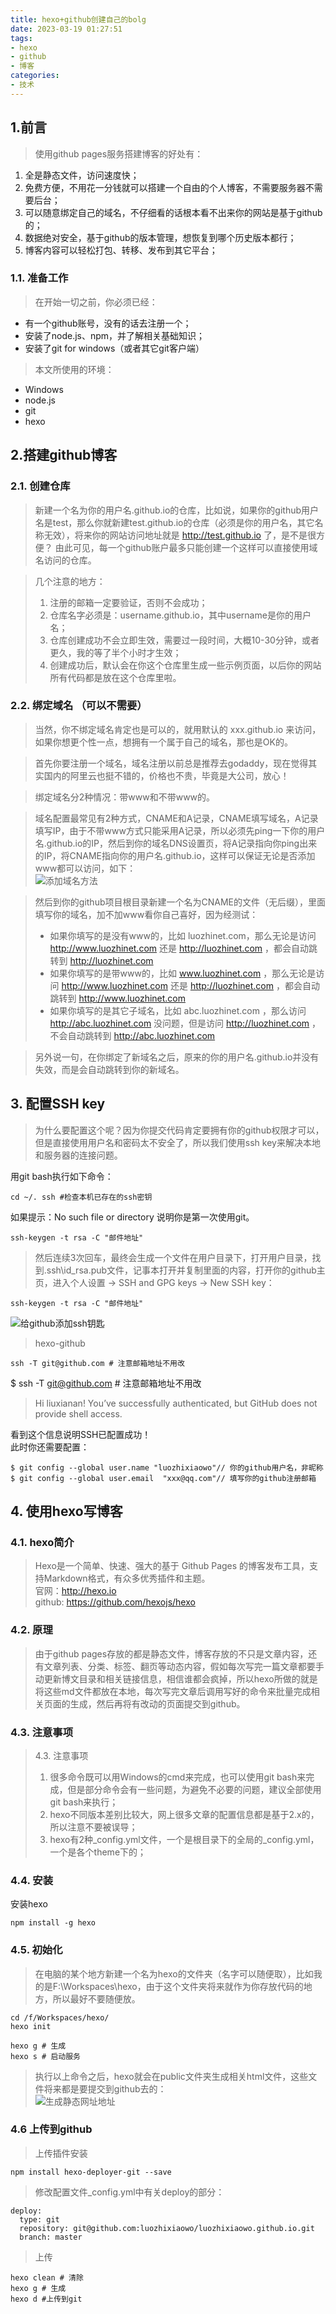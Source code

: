 ```yaml
---
title: hexo+github创建自己的bolg
date: 2023-03-19 01:27:51
tags: 
- hexo
- github
- 博客
categories: 
- 技术
---
```


## 1.前言
> 使用github pages服务搭建博客的好处有：

1. 全是静态文件，访问速度快；
2. 免费方便，不用花一分钱就可以搭建一个自由的个人博客，不需要服务器不需要后台；
3. 可以随意绑定自己的域名，不仔细看的话根本看不出来你的网站是基于github的；
4. 数据绝对安全，基于github的版本管理，想恢复到哪个历史版本都行；
5. 博客内容可以轻松打包、转移、发布到其它平台；

### 1.1. 准备工作
> 在开始一切之前，你必须已经：
- 有一个github账号，没有的话去注册一个；
- 安装了node.js、npm，并了解相关基础知识；
- 安装了git for windows（或者其它git客户端）
> 本文所使用的环境：
- Windows
- node.js
- git
- hexo
## 2.搭建github博客
### 2.1. 创建仓库
> 新建一个名为你的用户名.github.io的仓库，比如说，如果你的github用户名是test，那么你就新建test.github.io的仓库（必须是你的用户名，其它名称无效），将来你的网站访问地址就是 http://test.github.io 了，是不是很方便？
由此可见，每一个github账户最多只能创建一个这样可以直接使用域名访问的仓库。

> 几个注意的地方：
>1. 注册的邮箱一定要验证，否则不会成功；
>2. 仓库名字必须是：username.github.io，其中username是你的用户名；  
>3. 仓库创建成功不会立即生效，需要过一段时间，大概10-30分钟，或者更久，我的等了半个小时才生效；  
>4. 创建成功后，默认会在你这个仓库里生成一些示例页面，以后你的网站所有代码都是放在这个仓库里啦。

### 2.2. 绑定域名 （可以不需要）
> 当然，你不绑定域名肯定也是可以的，就用默认的 xxx.github.io 来访问，如果你想更个性一点，想拥有一个属于自己的域名，那也是OK的。

> 首先你要注册一个域名，域名注册以前总是推荐去godaddy，现在觉得其实国内的阿里云也挺不错的，价格也不贵，毕竟是大公司，放心！

> 绑定域名分2种情况：带www和不带www的。

> 域名配置最常见有2种方式，CNAME和A记录，CNAME填写域名，A记录填写IP，由于不带www方式只能采用A记录，所以必须先ping一下你的用户名.github.io的IP，然后到你的域名DNS设置页，将A记录指向你ping出来的IP，将CNAME指向你的用户名.github.io，这样可以保证无论是否添加www都可以访问，如下：  
![添加域名方法](/images/2023/03/hexo-github/hexo01.png)

> 然后到你的github项目根目录新建一个名为CNAME的文件（无后缀），里面填写你的域名，加不加www看你自己喜好，因为经测试：  
>- 如果你填写的是没有www的，比如 luozhinet.com，那么无论是访问 http://www.luozhinet.com 还是 http://luozhinet.com ，都会自动跳转到 http://luozhinet.com
>- 如果你填写的是带www的，比如 www.luozhinet.com ，那么无论是访问 http://www.luozhinet.com 还是 http://luozhinet.com ，都会自动跳转到 http://www.luozhinet.com
>- 如果你填写的是其它子域名，比如 abc.luozhinet.com
，那么访问 http://abc.luozhinet.com 没问题，但是访问 http://luozhinet.com ，不会自动跳转到 http://abc.luozhinet.com

>另外说一句，在你绑定了新域名之后，原来的你的用户名.github.io并没有失效，而是会自动跳转到你的新域名。

## 3. 配置SSH key
> 为什么要配置这个呢？因为你提交代码肯定要拥有你的github权限才可以，但是直接使用用户名和密码太不安全了，所以我们使用ssh key来解决本地和服务器的连接问题。

用git bash执行如下命令：
``` ssh
cd ~/. ssh #检查本机已存在的ssh密钥
```
如果提示：No such file or directory 说明你是第一次使用git。
``` ssh
ssh-keygen -t rsa -C "邮件地址"
```

> 然后连续3次回车，最终会生成一个文件在用户目录下，打开用户目录，找到.ssh\id_rsa.pub文件，记事本打开并复制里面的内容，打开你的github主页，进入个人设置 -> SSH and GPG keys -> New SSH key：
``` ssh
ssh-keygen -t rsa -C "邮件地址"
```
![给github添加ssh钥匙](/images/2023/03/hexo-github/hexo02.png)
> hexo-github

``` ssh
ssh -T git@github.com # 注意邮箱地址不用改
```
$ ssh -T git@github.com # 注意邮箱地址不用改
> Hi liuxianan! You’ve successfully authenticated, but GitHub does not provide shell access.  
> 
看到这个信息说明SSH已配置成功！  
此时你还需要配置：

``` ssh
$ git config --global user.name "luozhixiaowo"// 你的github用户名，非昵称
$ git config --global user.email  "xxx@qq.com"// 填写你的github注册邮箱
```
## 4. 使用hexo写博客
### 4.1. hexo简介
> Hexo是一个简单、快速、强大的基于 Github Pages 的博客发布工具，支持Markdown格式，有众多优秀插件和主题。  
官网：http://hexo.io  
github: https://github.com/hexojs/hexo  

### 4.2. 原理
> 由于github pages存放的都是静态文件，博客存放的不只是文章内容，还有文章列表、分类、标签、翻页等动态内容，假如每次写完一篇文章都要手动更新博文目录和相关链接信息，相信谁都会疯掉，所以hexo所做的就是将这些md文件都放在本地，每次写完文章后调用写好的命令来批量完成相关页面的生成，然后再将有改动的页面提交到github。

### 4.3. 注意事项
> 4.3. 注意事项
> 1. 很多命令既可以用Windows的cmd来完成，也可以使用git bash来完成，但是部分命令会有一些问题，为避免不必要的问题，建议全部使用git bash来执行；
> 2. hexo不同版本差别比较大，网上很多文章的配置信息都是基于2.x的，所以注意不要被误导；
> 3. hexo有2种_config.yml文件，一个是根目录下的全局的_config.yml，一个是各个theme下的；

### 4.4. 安装
安装hexo
```
npm install -g hexo
```
### 4.5. 初始化
> 在电脑的某个地方新建一个名为hexo的文件夹（名字可以随便取），比如我的是F:\Workspaces\hexo，由于这个文件夹将来就作为你存放代码的地方，所以最好不要随便放。

```
cd /f/Workspaces/hexo/
hexo init
```
```
hexo g # 生成
hexo s # 启动服务
```
>执行以上命令之后，hexo就会在public文件夹生成相关html文件，这些文件将来都是要提交到github去的：  
![生成静态网址地址](/images/2023/03/hexo-github/hexo03.png)  

### 4.6 上传到github
> 上传插件安装
~~~
npm install hexo-deployer-git --save
~~~

> 修改配置文件_config.yml中有关deploy的部分：
~~~
deploy:
  type: git
  repository: git@github.com:luozhixiaowo/luozhixiaowo.github.io.git
  branch: master
~~~
> 上传
~~~
hexo clean # 清除
hexo g # 生成
hexo d #上传到git
~~~



